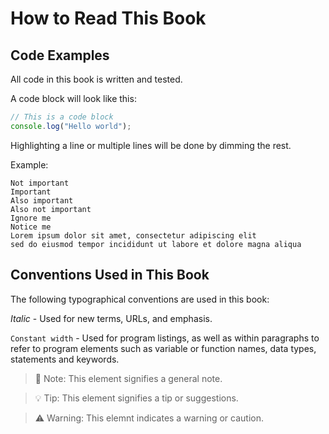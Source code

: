 # How to Read This Book

## Code Examples

All code in this book is written and tested.

A code block will look like this:

```js
// This is a code block
console.log("Hello world");
```

Highlighting a line or multiple lines will be done by dimming the rest.

Example:

```text hl=[2-3,6]
Not important
Important
Also important
Also not important
Ignore me
Notice me
Lorem ipsum dolor sit amet, consectetur adipiscing elit
sed do eiusmod tempor incididunt ut labore et dolore magna aliqua
```

## Conventions Used in This Book

The following typographical conventions are used in this book:

_Italic_ - Used for new terms, URLs, and emphasis.

`Constant width` - Used for program listings, as well as within paragraphs to refer to program elements such as variable or function names, data types, statements and keywords.

> 📝 Note: This element signifies a general note.

> 💡 Tip: This element signifies a tip or suggestions.

> ⚠️ Warning: This elemnt indicates a warning or caution.
